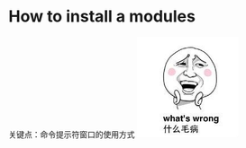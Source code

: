 # How to install a modules
  关键点：命令提示符窗口的使用方式
![image](https://github.com/AngelSXD/sxd_first_repository/blob/master/images/20160615165142.png)
